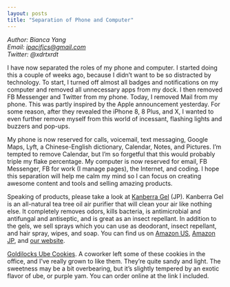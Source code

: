```yaml
---
layout: posts
title: "Separation of Phone and Computer"
---
```

*Author: Bianca Yang*<br>
*Email: ipacifics@gmail.com*<br>
*Twitter: @xdrtxrdt*<br>

I have now separated the roles of my phone and computer. I started doing this a couple of weeks ago, because I didn’t want to be so distracted by technology. To start, I turned off almost all badges and notifications on my computer and removed all unnecessary apps from my dock. I then removed FB Messenger and Twitter from my phone. Today, I removed Mail from my phone. This was partly inspired by the Apple announcement yesterday. For some reason, after they revealed the iPhone 8, 8 Plus, and X, I wanted to even further remove myself from this world of incessant, flashing lights and buzzers and pop-ups.

My phone is now reserved for calls, voicemail, text messaging, Google Maps, Lyft, a Chinese-English dictionary, Calendar, Notes, and Pictures. I’m tempted to remove Calendar, but I’m so forgetful that this would probably triple my flake percentage. My computer is now reserved for email, FB Messenger, FB for work (I manage pages), the Internet, and coding. I hope this separation will help me calm my mind so I can focus on creating awesome content and tools and selling amazing products.

Speaking of products, please take a look at [Kanberra Gel](https://www.amazon.co.jp/dp/B003QK6L40?m=A1JE8I7I5A0A2E&ref_=v_sp_widget_detail_page) (JP). Kanberra Gel is an all-natural tea tree oil air purifier that will clean your air like nothing else. It completely removes odors, kills bacteria, is antimicrobial and antifungal and antiseptic, and is great as an insect repellant. In addition to the gels, we sell sprays which you can use as deodorant, insect repellant, and hair spray, wipes, and soap. You can find us on [Amazon US](https://www.amazon.com/KANBERRA-GEL-524002-Natural-Purifier/dp/B003QK60YQ/ref=sr_1_1_sspa?ie=UTF8&qid=1505356953&sr=8-1-spons&keywords=kanberra+gel&psc=1), [Amazon JP](https://www.amazon.co.jp/dp/B003QK6L40?m=A1JE8I7I5A0A2E&ref_=v_sp_widget_detail_page), and [our website](https://shop.kanberragel.com/).

[Goldilocks Ube Cookies](http://www.goldilocks-usa.com/us-polvsampler.htm). A coworker left some of these cookies in the office, and I’ve really grown to like them. They’re quite sandy and light. The sweetness may be a bit overbearing, but it’s slightly tempered by an exotic flavor of ube, or purple yam. You can order online at the link I included.
